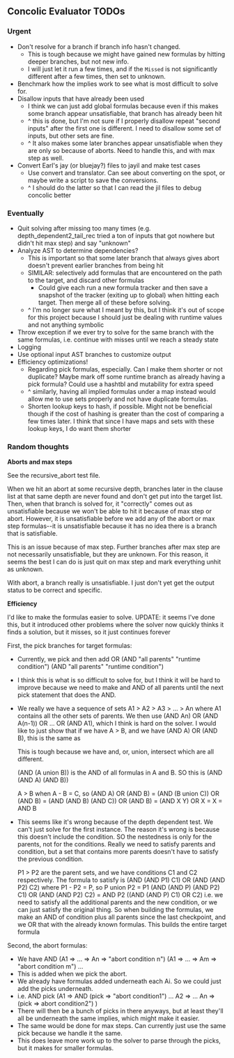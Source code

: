 ## Concolic Evaluator TODOs

### Urgent

* Don't resolve for a branch if branch info hasn't changed.
  * This is tough because we might have gained new formulas by hitting deeper branches, but not new info.
  * I will just let it run a few times, and if the `Missed` is not significantly different after a few times,
    then set to unknown.
* Benchmark how the implies work to see what is most difficult to solve for.
* Disallow inputs that have already been used
  * I think we can just add global formulas because even if this makes some branch appear unsatisfiable, that branch has already been hit
  * ^ this is done, but I'm not sure if I properly disallow repeat "second inputs" after the first one is different. I need to disallow some set of inputs, but other sets are fine.
  * ^ It also makes some later branches appear unsatisfiable when they are only so because of aborts. Need to handle this, and with max step as well.
* Convert Earl's jay (or bluejay?) files to jayil and make test cases
  * Use convert and translator. Can see about converting on the spot, or maybe write a script to save the conversions.
  * ^ I should do the latter so that I can read the jil files to debug concolic better

### Eventually

* Quit solving after missing too many times (e.g. depth_dependent2_tail_rec tried a ton of inputs that got nowhere but didn't hit max step) and say "unknown"
* Analyze AST to determine dependencies?
  * This is important so that some later branch that always gives abort doesn't prevent earlier branches from being hit
  * SIMILAR: selectively add formulas that are encountered on the path to the target, and discard other formulas
    * Could give each run a new formula tracker and then save a snapshot of the tracker (exiting up to global) when hitting each target. Then merge all of these before solving.
  * ^ I'm no longer sure what I meant by this, but I think it's out of scope for this project because I should just be dealing with runtime values and not anything symbolic
* Throw exception if we ever try to solve for the same branch with the same formulas, i.e. continue with misses until we reach a steady state
* Logging
* Use optional input AST branches to customize output
* Efficiency optimizations!
  * Regarding pick formulas, especially. Can I make them shorter or not duplicate? Maybe mark off some runtime branch as already having a pick formula? Could use a hashtbl and mutability for extra speed
  * ^ similarly, having all implied formulas under a map instead would allow me to use sets properly and not have duplicate formulas.
  * Shorten lookup keys to hash, if possible. Might not be beneficial though if the cost of hashing is greater than the cost of comparing a few times later. I think that since I have maps and sets with these lookup keys, I do want them shorter

### Random thoughts

**Aborts and max steps**

See the recursive_abort test file.

When we hit an abort at some recursive depth, branches later in the clause list at that same depth are never
found and don't get put into the target list. Then, when that branch is solved for, it "correctly" comes out
as unsatisfiable because we won't be able to hit it because of max step or abort. However, it is unsatisfiable
before we add any of the abort or max step formulas--it is unsatisfiable because it has no idea there is a branch
that is satisfiable.

This is an issue because of max step. Further branches after max step are not necessarily unsatisfiable, but they
are unknown. For this reason, it seems the best I can do is just quit on max step and mark everything unhit as unknown.

With abort, a branch really is unsatisfiable. I just don't yet get the output status to be correct and specific.

**Efficiency**

I'd like to make the formulas easier to solve. UPDATE: it seems I've done this, but it introduced other problems where
the solver now quickly thinks it finds a solution, but it misses, so it just continues forever

First, the pick branches for target formulas:
* Currently, we pick and then add OR (AND "all parents" "runtime condition") (AND "all parents" "runtime condition")
* I think this is what is so difficult to solve for, but I think it will be hard to improve because we need to make
  and AND of all parents until the next pick statement that does the AND.
* We really we have a sequence of sets A1 > A2 > A3 > ... > An where A1 contains all the other sets of parents.
  We then use (AND An) OR (AND A(n-1)) OR ... OR (AND A1), which I think is hard on the solver.
  I would like to just show that if we have A > B, and we have (AND A) OR (AND B), this is the same
  as 

  This is tough because we have and, or, union, intersect which are all different.

  (AND (A union B)) is the AND of all formulas in A and B. SO this is (AND (AND A) (AND B))

  A > B when A - B = C, so (AND A) OR (AND B) = (AND (B union C)) OR (AND B) = (AND (AND B) (AND C)) OR (AND B) = (AND X Y) OR X = X = AND B
* This seems like it's wrong because of the depth dependent test. We can't just solve for the first instance.
  The reason it's wrong is because this doesn't include the condition. SO the nestedness is only for the parents, not for the conditions. Really we need to satisfy parents and condition, but a set that contains more parents doesn't have to satisfy the previous condition.

  P1 > P2 are the parent sets, and we have conditions C1 and C2 respectively. The formula to satisfy is
    (AND (AND P1) C1) OR (AND (AND P2) C2)
  where P1 - P2 = P, so P union P2 = P1
    (AND (AND P) (AND P2) C1) OR (AND (AND P2) C2)
    = AND P2 ((AND (AND P) C1) OR C2)
  i.e. we need to satisfy all the additional parents and the new condition, or we can just satisfy the original thing.
  So when building the formulas, we make an AND of condition plus all parents since the last checkpoint, and we OR that
  with the already known formulas. This builds the entire target formula

Second, the abort formulas:
* We have AND (A1 => ... => An => "abort condition n") (A1 => ... => Am => "abort condition m") ...
* This is added when we pick the abort.
* We already have formulas added underneath each Ai. So we could just add the picks underneath.
* i.e. AND pick (A1 => AND (pick => "abort condition1") ... A2 => ... An => (pick => abort condition2") )
* There will then be a bunch of picks in there anyways, but at least they'll all be underneath the same implies, which might make it easier.
* The same would be done for max steps. Can currently just use the same pick because we handle it the same.
* This does leave more work up to the solver to parse through the picks, but it makes for smaller formulas.
